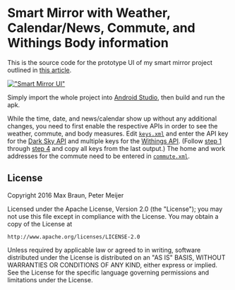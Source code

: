 # Smart Mirror with Weather, Calendar/News, Commute, and Withings Body information

This is the source code for the prototype UI of my smart mirror project outlined in [this article](https://medium.com/@maxbraun/my-bathroom-mirror-is-smarter-than-yours-94b21c6671ba#.4exmyxt0w).

[!["Smart Mirror UI"](https://lh3.googleusercontent.com/LehdfgbhTCF7ni0TiaKeXz9xaIeDueIvGR0od-uOstaSduzvPHoC9ErtXCsqpBzsR4zO6C_jTFfSdO3tnh0USri_hV0wKs_JFEeeSNVxNFcS80vrizmM7-5nD1346c4zOl-9itPBZ0O4dO3TGO81RE-TQrUJO2uI-0bhUu5F18G4dgCEqPcb4_7cX5aFqzUuB0pdEvdrVvaaBObSVOk6XD5bme_uWh78yEz5Grd1KJWNkfI5q0UfDxr6m2-M8z6ak5qELuoqBTSU3FW-rrJT-gdDrMoea8ildlFf1AF5wMeuNGrZGIHMWuGqImwMFsnBebEg_wiAilAdPwTFYw_zh30e9YrdSgF-jAUzqGjAXQv-N0DHTA8RfMqkbs58z2xmol6-00suAgTJ6gIKZm8AQogtCpy80qLodimW2fvtrJ_5q1tSu2kJt3dcykAdLLPASzLE9ZNk0SPekjTgXaamKaXsXnfnN2ZBUmM3ZIarL-l-wk8WTYpO-Llwt571cMCUmyb_nb7cCqm8wDPVxYQzKrCLC2FuVePPoExcaYA_o9JH9IRMTabCvmKejLFxncaLYlJ5A5Xf3kaN3GOyaJ6A72_7oof43cSk=s700-no)](https://medium.com/@maxbraun/my-bathroom-mirror-is-smarter-than-yours-94b21c6671ba#.4exmyxt0w)

Simply import the whole project into [Android Studio](http://developer.android.com/tools/studio/index.html), then build and run the apk.

While the time, date, and news/calendar show up without any additional changes, you need to first enable the respective APIs in order to see the weather, commute, and body measures. Edit [`keys.xml`](app/src/main/res/values/keys.xml) and enter the API key for the [Dark Sky API](https://darksky.net/dev/) and multiple keys for the [Withings API](http://oauth.withings.com/api). (Follow [step 1](http://oauth.withings.com/api#step1) through [step 4](http://oauth.withings.com/api#step2) and copy all keys from the last output.) The home and work addresses for the commute need to be entered in [`commute.xml`](app/src/main/res/values/commute.xml).

## License

Copyright 2016 Max Braun, Peter Meijer

Licensed under the Apache License, Version 2.0 (the "License");
you may not use this file except in compliance with the License.
You may obtain a copy of the License at

    http://www.apache.org/licenses/LICENSE-2.0

Unless required by applicable law or agreed to in writing, software
distributed under the License is distributed on an "AS IS" BASIS,
WITHOUT WARRANTIES OR CONDITIONS OF ANY KIND, either express or implied.
See the License for the specific language governing permissions and
limitations under the License.
